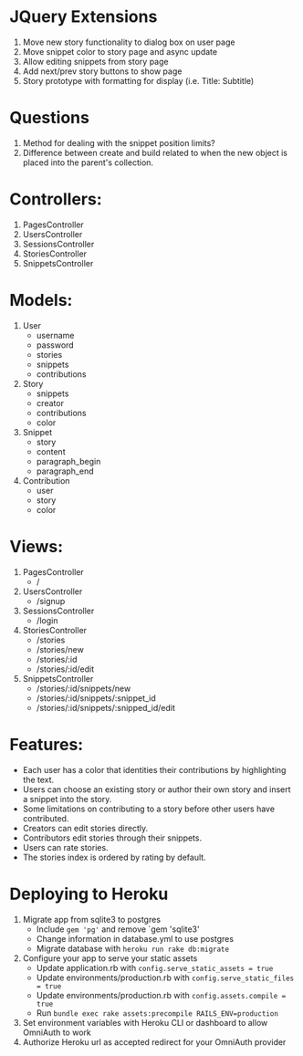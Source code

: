 # JQuery Extensions
1. Move new story functionality to dialog box on user page
2. Move snippet color to story page and async update 
3. Allow editing snippets from story page
4. Add next/prev story buttons to show page 
5. Story prototype with formatting for display (i.e. Title: Subtitle)

# Questions
1. Method for dealing with the snippet position limits?
2. Difference between create and build related to when the new object is placed into the parent's collection. 

# Controllers:
1. PagesController
2. UsersController
3. SessionsController
4. StoriesController
5. SnippetsController

# Models:
1. User
   - username
   - password
   - stories
   - snippets
   - contributions
2. Story
   - snippets
   - creator
   - contributions
   - color
3. Snippet
   - story
   - content
   - paragraph_begin
   - paragraph_end
4. Contribution
   - user
   - story
   - color

# Views:
1. PagesController
   - /
2. UsersController
   - /signup
3. SessionsController
   - /login
3. StoriesController
   - /stories 
   - /stories/new
   - /stories/:id
   - /stories/:id/edit
4. SnippetsController
   - /stories/:id/snippets/new
   - /stories/:id/snippets/:snippet_id
   - /stories/:id/snippets/:snipped_id/edit

# Features:
- Each user has a color that identities their contributions by highlighting the text.
- Users can choose an existing story or author their own story and insert a snippet into the story.
- Some limitations on contributing to a story before other users have contributed.
- Creators can edit stories directly.
- Contributors edit stories through their snippets.
- Users can rate stories. 
- The stories index is ordered by rating by default.


# Deploying to Heroku
1. Migrate app from sqlite3 to postgres
   - Include `gem 'pg'` and remove `gem 'sqlite3'
   - Change information in database.yml to use postgres
   - Migrate database with `heroku run rake db:migrate`
2. Configure your app to serve your static assets
   - Update application.rb with `config.serve_static_assets = true`
   - Update environments/production.rb with `config.serve_static_files = true`
   - Update environments/production.rb with `config.assets.compile = true`
   - Run `bundle exec rake assets:precompile RAILS_ENV=production`
3. Set environment variables with Heroku CLI or dashboard to allow OmniAuth to work
4. Authorize Heroku url as accepted redirect for your OmniAuth provider
